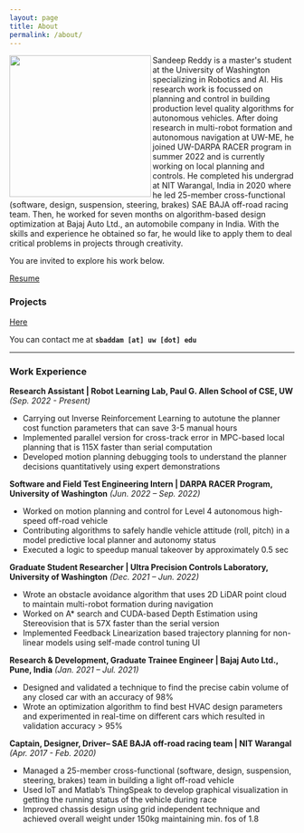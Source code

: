 ```yaml
---
layout: page
title: About
permalink: /about/
---
```


<!-- <div class="circle"> -->
<p align="left">
<img width=250 height=250 align="left" src="https://user-images.githubusercontent.com/100727983/209484812-b6a54ee3-8cb7-4b60-91b1-cea6a8ecf6b8.jpg">
</p>
<!-- </div> -->

Sandeep Reddy is a master's student at the University of Washington specializing in Robotics and AI. His research work is focussed on planning and control in building production level quality algorithms for autonomous vehicles. After doing research in multi-robot formation and autonomous navigation at UW-ME, he joined UW-DARPA RACER program in summer 2022 and is currently working on local planning and controls. He completed his undergrad at NIT Warangal, India in 2020 where he led 25-member cross-functional (software, design, suspension, steering, brakes) SAE BAJA off-road racing team. Then, he worked for seven months on algorithm-based design optimization at Bajaj Auto Ltd., an automobile company in India. With the skills and experience he obtained so far, he would like to apply them to deal critical problems in projects through creativity.

You are invited to explore his work below.

[Resume](https://drive.google.com/file/d/1PgmMb10Pk7ew2wkXVtUXvtgyRYXENdLX/view?usp=share_link)

### Projects
[Here](https://sandeepreddybaddam.github.io/projects/)

You can contact me at **`sbaddam [at] uw [dot] edu`**

---

### Work Experience

**Research Assistant | Robot Learning Lab, Paul G. Allen School of CSE, UW** *(Sep. 2022 - Present)*
- Carrying out Inverse Reinforcement Learning to autotune the planner cost function parameters that can save  3-5 manual hours
- Implemented parallel version for cross-track error in MPC-based local planning that is 115X faster than serial computation
- Developed motion planning debugging tools to understand the planner decisions quantitatively using expert demonstrations

**Software and Field Test Engineering Intern | DARPA RACER Program, University of Washington** *(Jun. 2022 – Sep. 2022)*
- Worked on motion planning and control for Level 4 autonomous high-speed off-road vehicle
- Contributing algorithms to safely handle vehicle attitude (roll, pitch) in a model predictive local planner and autonomy status
- Executed a logic to speedup manual takeover by approximately 0.5 sec

**Graduate Student Researcher | Ultra Precision Controls Laboratory, University of Washington** *(Dec. 2021 – Jun. 2022)*
- Wrote an obstacle avoidance algorithm that uses 2D LiDAR point cloud  to maintain multi-robot formation during navigation
- Worked on A* search and CUDA-based Depth Estimation using Stereovision that is 57X faster than the serial version
- Implemented Feedback Linearization based trajectory planning for non-linear models using self-made control tuning UI

**Research & Development, Graduate Trainee Engineer | Bajaj Auto Ltd., Pune, India** *(Jan. 2021 – Jul. 2021)*
- Designed and validated a technique to find the precise cabin volume of any closed car with an accuracy of 98%
- Wrote an optimization algorithm to find best HVAC design parameters and experimented  in real-time on different cars which resulted in validation accuracy > 95%

**Captain, Designer, Driver– SAE BAJA off-road racing team | NIT Warangal** *(Apr. 2017 - Feb. 2020)*
- Managed a 25-member cross-functional (software, design, suspension, steering, brakes) team in building a light off-road vehicle
- Used IoT and Matlab’s ThingSpeak to develop graphical visualization in getting the running status of the vehicle during race
- Improved chassis design using grid independent technique and achieved overall weight under 150kg maintaining min. fos of 1.8

